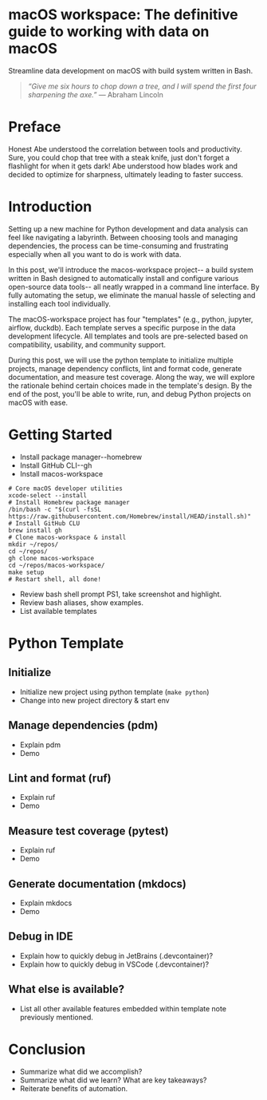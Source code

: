 # macOS workspace: The definitive guide to working with data on macOS
Streamline data development on macOS with build system written in Bash.

> _“Give me six hours to chop down a tree, and I will spend the first four sharpening the axe.”_
— Abraham Lincoln

 
# Preface
Honest Abe understood the correlation between tools and productivity. 
Sure, you could chop that tree with a steak knife, just don't forget a flashlight for when it gets dark! 
Abe understood how blades work and decided to optimize for sharpness, ultimately leading to faster success.


# Introduction
Setting up a new machine for Python development 
and data analysis can feel like navigating a labyrinth. 
Between choosing tools and managing dependencies, 
the process can be time-consuming and frustrating 
especially when all you want to do is work with data.

In this post, we'll introduce the macos-workspace project--
a build system written in Bash designed to automatically 
install and configure various open-source data tools--
all neatly wrapped in a command line interface. 
By fully automating the setup, we eliminate the manual 
hassle of selecting and installing each tool individually.

The macOS-workspace project has four "templates" 
(e.g., python, jupyter, airflow, duckdb). 
Each template serves a specific purpose 
in the data development lifecycle. All templates and tools 
are pre-selected based on compatibility, usability, and community support.

During this post, we will use the python template to initialize multiple projects, 
manage dependency conflicts, lint and format code, 
generate documentation, and measure test coverage. 
Along the way, we will explore the rationale behind certain 
choices made in the template's design. By the end of the post, 
you'll be able to write, run, and debug Python projects on macOS with ease.


# Getting Started
- Install package manager--homebrew
- Install GitHub CLI--gh
- Install macos-workspace
```commandline
# Core macOS developer utilities
xcode-select --install
# Install Homebrew package manager
/bin/bash -c "$(curl -fsSL https://raw.githubusercontent.com/Homebrew/install/HEAD/install.sh)"
# Install GitHub CLU
brew install gh
# Clone macos-workspace & install
mkdir ~/repos/
cd ~/repos/
gh clone macos-workspace
cd ~/repos/macos-workspace/
make setup
# Restart shell, all done!
```
- Review bash shell prompt PS1, take screenshot and highlight.
- Review bash aliases, show examples.
- List available templates


# Python Template
## Initialize
- Initialize new project using python template (``make python``)
- Change into new project directory & start env


## Manage dependencies (pdm)
- Explain pdm
- Demo


## Lint and format (ruf)
- Explain ruf
- Demo


## Measure test coverage (pytest)
- Explain ruf
- Demo


## Generate documentation (mkdocs)
- Explain mkdocs
- Demo


## Debug in IDE
- Explain how to quickly debug in JetBrains (.devcontainer)?
- Explain how to quickly debug in VSCode (.devcontainer)?


## What else is available?
- List all other available features embedded within template note previously mentioned.


# Conclusion
- Summarize what did we accomplish?
- Summarize what did we learn? What are key takeaways?
- Reiterate benefits of automation.